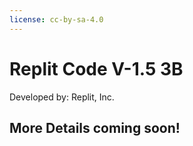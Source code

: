 ```yaml
---
license: cc-by-sa-4.0
---
```


# Replit Code V-1.5 3B

Developed by: Replit, Inc.

## More Details coming soon!
